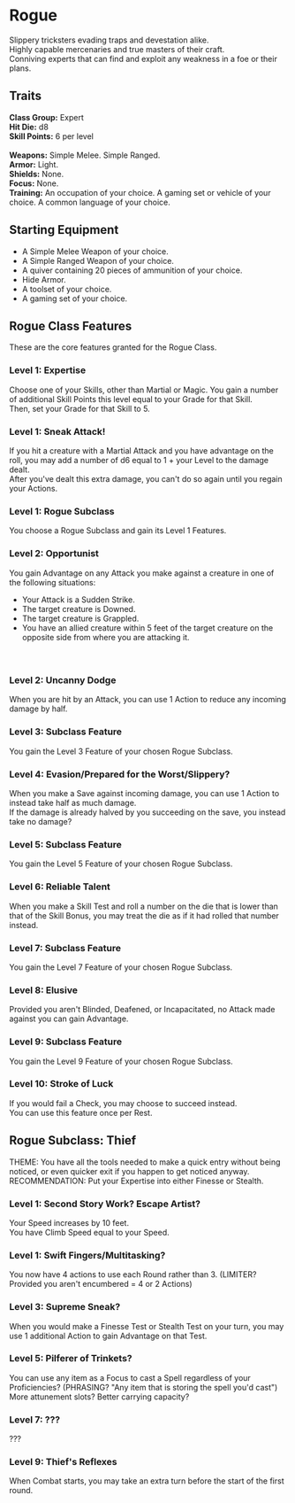 # Rogue
Slippery tricksters evading traps and devestation alike. <br>
Highly capable mercenaries and true masters of their craft. <br>
Conniving experts that can find and exploit any weakness in a foe or their plans. <br>

## Traits
**Class Group:** Expert <br>
**Hit Die:** d8 <br>
**Skill Points:** 6 per level <br>
<br>
**Weapons:** Simple Melee. Simple Ranged. <br>
**Armor:** Light. <br>
**Shields:** None. <br>
**Focus:** None. <br>
**Training:** An occupation of your choice. A gaming set or vehicle of your choice. A common language of your choice. <br>

## Starting Equipment
+ A Simple Melee Weapon of your choice.
+ A Simple Ranged Weapon of your choice.
+ A quiver containing 20 pieces of ammunition of your choice.
+ Hide Armor.
+ A toolset of your choice.
+ A gaming set of your choice.

## Rogue Class Features
These are the core features granted for the Rogue Class.

### Level 1: Expertise
Choose one of your Skills, other than Martial or Magic. You gain a number of additional Skill Points this level equal to your Grade for that Skill. <br>
Then, set your Grade for that Skill to 5.

### Level 1: Sneak Attack!
If you hit a creature with a Martial Attack and you have advantage on the roll, you may add a number of d6 equal to 1 + your Level to the damage dealt. <br>
After you've dealt this extra damage, you can't do so again until you regain your Actions.

### Level 1: Rogue Subclass
You choose a Rogue Subclass and gain its Level 1 Features.

### Level 2: Opportunist
You gain Advantage on any Attack you make against a creature in one of the following situations:
 + Your Attack is a Sudden Strike.
 + The target creature is Downed.
 + The target creature is Grappled.
 + You have an allied creature within 5 feet of the target creature on the opposite side from where you are attacking it.
#### <br>

### Level 2: Uncanny Dodge
When you are hit by an Attack, you can use 1 Action to reduce any incoming damage by half.

### Level 3: Subclass Feature
You gain the Level 3 Feature of your chosen Rogue Subclass.

### Level 4: Evasion/Prepared for the Worst/Slippery?
When you make a Save against incoming damage, you can use 1 Action to instead take half as much damage. <br>
If the damage is already halved by you succeeding on the save, you instead take no damage?

### Level 5: Subclass Feature
You gain the Level 5 Feature of your chosen Rogue Subclass.

### Level 6: Reliable Talent
When you make a Skill Test and roll a number on the die that is lower than that of the Skill Bonus, you may treat the die as if it had rolled that number instead.

### Level 7: Subclass Feature
You gain the Level 7 Feature of your chosen Rogue Subclass.

### Level 8: Elusive
Provided you aren't Blinded, Deafened, or Incapacitated, no Attack made against you can gain Advantage.

### Level 9: Subclass Feature
You gain the Level 9 Feature of your chosen Rogue Subclass.

### Level 10: Stroke of Luck
If you would fail a Check, you may choose to succeed instead. <br>
You can use this feature once per Rest.

## Rogue Subclass: Thief
THEME: You have all the tools needed to make a quick entry without being noticed, or even quicker exit if you happen to get noticed anyway. <br>
RECOMMENDATION: Put your Expertise into either Finesse or Stealth.

### Level 1: Second Story Work? Escape Artist?
Your Speed increases by 10 feet. <br>
You have Climb Speed equal to your Speed.

### Level 1: Swift Fingers/Multitasking?
You now have 4 actions to use each Round rather than 3. (LIMITER? Provided you aren't encumbered = 4 or 2 Actions)

### Level 3: Supreme Sneak?
When you would make a Finesse Test or Stealth Test on your turn, you may use 1 additional Action to gain Advantage on that Test.

### Level 5: Pilferer of Trinkets?
You can use any item as a Focus to cast a Spell regardless of your Proficiencies? (PHRASING? "Any item that is storing the spell you'd cast") <br>
More attunement slots? Better carrying capacity?

### Level 7: ???
???

### Level 9: Thief's Reflexes
When Combat starts, you may take an extra turn before the start of the first round.
